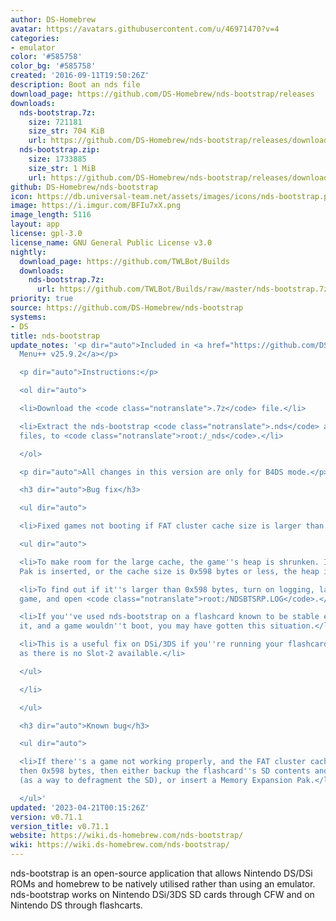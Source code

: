 ```yaml
---
author: DS-Homebrew
avatar: https://avatars.githubusercontent.com/u/46971470?v=4
categories:
- emulator
color: '#585758'
color_bg: '#585758'
created: '2016-09-11T19:50:26Z'
description: Boot an nds file
download_page: https://github.com/DS-Homebrew/nds-bootstrap/releases
downloads:
  nds-bootstrap.7z:
    size: 721181
    size_str: 704 KiB
    url: https://github.com/DS-Homebrew/nds-bootstrap/releases/download/v0.71.1/nds-bootstrap.7z
  nds-bootstrap.zip:
    size: 1733885
    size_str: 1 MiB
    url: https://github.com/DS-Homebrew/nds-bootstrap/releases/download/v0.71.1/nds-bootstrap.zip
github: DS-Homebrew/nds-bootstrap
icon: https://db.universal-team.net/assets/images/icons/nds-bootstrap.png
image: https://i.imgur.com/BFIu7xX.png
image_length: 5116
layout: app
license: gpl-3.0
license_name: GNU General Public License v3.0
nightly:
  download_page: https://github.com/TWLBot/Builds
  downloads:
    nds-bootstrap.7z:
      url: https://github.com/TWLBot/Builds/raw/master/nds-bootstrap.7z
priority: true
source: https://github.com/DS-Homebrew/nds-bootstrap
systems:
- DS
title: nds-bootstrap
update_notes: '<p dir="auto">Included in <a href="https://github.com/DS-Homebrew/TWiLightMenu/releases/tag/v25.9.2"><strong>TW</strong>i<strong>L</strong>ight
  Menu++ v25.9.2</a></p>

  <p dir="auto">Instructions:</p>

  <ol dir="auto">

  <li>Download the <code class="notranslate">.7z</code> file.</li>

  <li>Extract the nds-bootstrap <code class="notranslate">.nds</code> and <code class="notranslate">.ver</code>
  files, to <code class="notranslate">root:/_nds</code>.</li>

  </ol>

  <p dir="auto">All changes in this version are only for B4DS mode.</p>

  <h3 dir="auto">Bug fix</h3>

  <ul dir="auto">

  <li>Fixed games not booting if FAT cluster cache size is larger than 0x598 bytes.

  <ul dir="auto">

  <li>To make room for the large cache, the game''s heap is shrunken. If Memory Expansion
  Pak is inserted, or the cache size is 0x598 bytes or less, the heap is untouched.</li>

  <li>To find out if it''s larger than 0x598 bytes, turn on logging, launch the problematic
  game, and open <code class="notranslate">root:/NDSBTSRP.LOG</code>.</li>

  <li>If you''ve used nds-bootstrap on a flashcard known to be stable enough with
  it, and a game wouldn''t boot, you may have gotten this situation.</li>

  <li>This is a useful fix on DSi/3DS if you''re running your flashcard in DS mode,
  as there is no Slot-2 available.</li>

  </ul>

  </li>

  </ul>

  <h3 dir="auto">Known bug</h3>

  <ul dir="auto">

  <li>If there''s a game not working properly, and the FAT cluster cache size is larger
  then 0x598 bytes, then either backup the flashcard''s SD contents and re-add them
  (as a way to defragment the SD), or insert a Memory Expansion Pak.</li>

  </ul>'
updated: '2023-04-21T00:15:26Z'
version: v0.71.1
version_title: v0.71.1
website: https://wiki.ds-homebrew.com/nds-bootstrap/
wiki: https://wiki.ds-homebrew.com/nds-bootstrap/
---
```

nds-bootstrap is an open-source application that allows Nintendo DS/DSi ROMs and homebrew to be natively utilised rather than using an emulator. nds-bootstrap works on Nintendo DSi/3DS SD cards through CFW and on Nintendo DS through flashcarts.